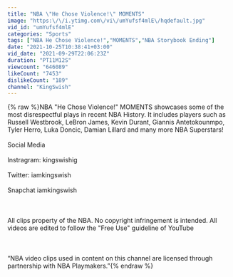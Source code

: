 ```yaml
---
title: "NBA \"He Chose Violence!\" MOMENTS"
image: "https:\/\/i.ytimg.com\/vi\/umYufsf4mlE\/hqdefault.jpg"
vid_id: "umYufsf4mlE"
categories: "Sports"
tags: ["NBA He Chose Violence!","MOMENTS","NBA Storybook Ending"]
date: "2021-10-25T10:38:41+03:00"
vid_date: "2021-09-29T22:06:23Z"
duration: "PT11M12S"
viewcount: "646089"
likeCount: "7453"
dislikeCount: "189"
channel: "KingSwish"
---
```

{% raw %}NBA &quot;He Chose Violence!&quot; MOMENTS showcases some of the most disrespectful plays in recent NBA History. It includes players such as Russell Westbrook, LeBron James, Kevin Durant, Giannis Antetokounmpo, Tyler Herro, Luka Doncic, Damian Lillard and many more NBA Superstars!<br /><br />Social Media<br /><br />Instragram: kingswishig<br /><br />Twitter: iamkingswish<br /><br />Snapchat iamkingswish<br /><br /><br /><br />All clips property of the NBA. No copyright infringement is intended. All videos are edited to follow the &quot;Free Use&quot; guideline of YouTube<br /><br /><br /><br />“NBA video clips used in content on this channel are licensed through partnership with NBA Playmakers.”{% endraw %}
